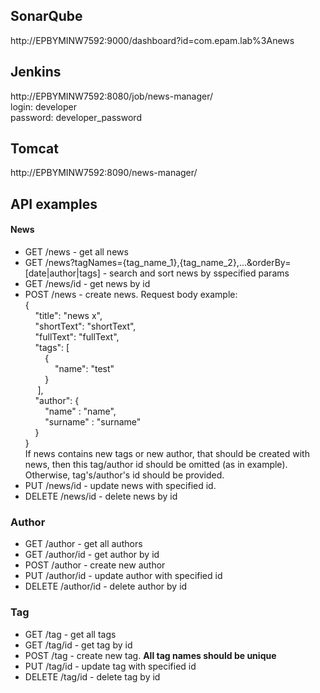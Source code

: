 ## SonarQube
http://EPBYMINW7592:9000/dashboard?id=com.epam.lab%3Anews
## Jenkins
http://EPBYMINW7592:8080/job/news-manager/  
login: developer  
password: developer_password
## Tomcat
http://EPBYMINW7592:8090/news-manager/  
## API examples
#### News
* GET /news - get all news  
* GET /news?tagNames={tag_name_1},{tag_name_2},...&orderBy=[date|author|tags] - search and sort news by sspecified params 
* GET /news/id - get news by id 
* POST /news - create news. 
Request body example:  
{  
&nbsp;&nbsp;&nbsp;&nbsp;"title": "news x",  
&nbsp;&nbsp;&nbsp;&nbsp;"shortText": "shortText",  
&nbsp;&nbsp;&nbsp;&nbsp;"fullText": "fullText",  
&nbsp;&nbsp;&nbsp;&nbsp;"tags": [  
&nbsp;&nbsp;&nbsp;&nbsp;&nbsp;&nbsp;&nbsp;&nbsp;{  
&nbsp;&nbsp;&nbsp;&nbsp;&nbsp;&nbsp;&nbsp;&nbsp;&nbsp;&nbsp;&nbsp;&nbsp;"name": "test"  
&nbsp;&nbsp;&nbsp;&nbsp;&nbsp;&nbsp;&nbsp;&nbsp;}  
   &nbsp;&nbsp;&nbsp;&nbsp; ],  
    &nbsp;&nbsp;&nbsp;&nbsp;"author": {  
    	&nbsp;&nbsp;&nbsp;&nbsp;&nbsp;&nbsp;&nbsp;&nbsp;"name" : "name",  
    	&nbsp;&nbsp;&nbsp;&nbsp;&nbsp;&nbsp;&nbsp;&nbsp;"surname" : "surname"  
    &nbsp;&nbsp;&nbsp;&nbsp;}  
}  
If news contains new tags or new author, that should be created with news, then this tag/author id should be omitted (as in example).
Otherwise, tag's/author's id should be provided.
* PUT /news/id - update news with specified id. 
* DELETE /news/id - delete news by id

### Author
* GET /author - get all authors  
* GET /author/id - get author by id 
* POST /author - create new author
* PUT /author/id - update author with specified id
* DELETE /author/id - delete author by id

### Tag
* GET /tag - get all tags  
* GET /tag/id - get tag by id 
* POST /tag - create new tag. **All tag names should be unique**
* PUT /tag/id - update tag with specified id
* DELETE /tag/id - delete tag by id